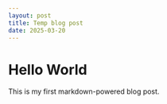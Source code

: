 ```yaml
---
layout: post
title: Temp blog post
date: 2025-03-20
---
```

# Hello World
This is my first markdown-powered blog post.
